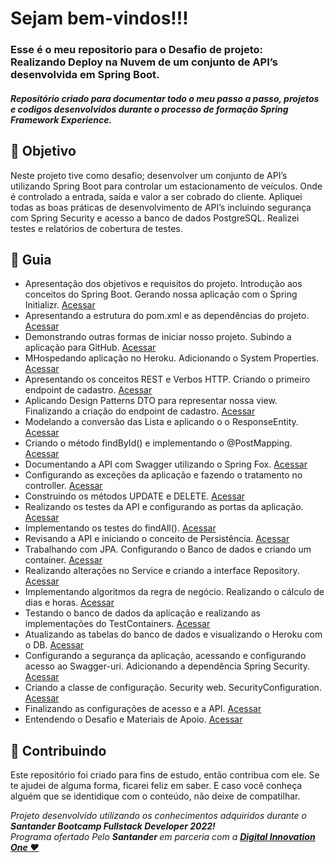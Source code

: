 
<h1> 
  Sejam bem-vindos!!! <br>
</h1>
<h3>
  Esse é o meu repositorio para o Desafio de projeto: <br>
Realizando Deploy na Nuvem de um conjunto de API’s desenvolvida em Spring Boot.

</h3>

<h5> 
  Repositório criado para documentar todo o meu passo a passo, projetos e  codigos desenvolvidos durante o processo de formação Spring Framework Experience.
</h5>

<h2> 🎯 Objetivo </h2>
Neste projeto tive como desafio; desenvolver um conjunto de API’s utilizando Spring Boot para controlar um estacionamento de veículos. 
Onde é controlado a entrada, saída e valor a ser cobrado do cliente. 
Apliquei todas as boas práticas de desenvolvimento de API’s incluindo segurança com Spring Security e acesso a banco de dados PostgreSQL. 
Realizei testes e relatórios de cobertura de testes.

<h2 dir="auto"> 🚦 Guia </h2>
<ul dir="auto">
 <li> 
  Apresentação dos objetivos e requisitos do projeto. Introdução aos conceitos do Spring Boot. Gerando nossa aplicação com o Spring Initializr. <a href="https://">Acessar</a>
 </li>
 <li> 
  Apresentando a estrutura do pom.xml e as dependências do projeto. <a href="https://"> Acessar </a>
 </li>
 <li> 
  Demonstrando outras formas de iniciar nosso projeto. Subindo a aplicação para GitHub. <a href="https://"> Acessar </a>
 </li>
 <li> 
  MHospedando aplicação no Heroku. Adicionando o System Properties. <a href="https://"> Acessar </a>
 </li>
 <li> 
  Apresentando os conceitos REST e Verbos HTTP. Criando o primeiro endpoint de cadastro. <a href="https://"> Acessar </a>
 </li>
 <li> 
  Aplicando Design Patterns DTO para representar nossa view. Finalizando a criação do endpoint de cadastro. <a href="https://"> Acessar </a>
 </li>
 <li> 
  Modelando a conversão das Lista e aplicando o o ResponseEntity. <a href="https://"> Acessar </a>
 </li>
 <li> 
  Criando o método findById() e implementando o @PostMapping. <a href="https://"> Acessar </a>
 </li>
 <li> 
  Documentando a API com Swagger utilizando o Spring Fox. <a href="https://"> Acessar </a>
 </li>
 <li> 
  Configurando as exceções da aplicação e fazendo o tratamento no controller. <a href="https://"> Acessar </a>
 </li>
 <li> 
  Construindo os métodos UPDATE e DELETE. <a href="https://"> Acessar </a>
 </li>
 <li> 
  Realizando os testes da API e configurando as portas da aplicação. <a href="https://"> Acessar </a>
 </li>
 <li> 
  Implementando os testes do findAll(). <a href="https://"> Acessar </a>
 </li>
 <li> 
  Revisando a API e iniciando o conceito de Persistência. <a href="https://"> Acessar </a>
 </li>
 <li> 
  Trabalhando com JPA. Configurando o Banco de dados e criando um container. <a href="https://"> Acessar </a>
 </li>
 <li> 
  Realizando alterações no Service e criando a interface Repository. <a href="https://"> Acessar </a>
 </li>
 <li> 
  Implementando algoritmos da regra de negócio. Realizando o cálculo de dias e horas. <a href="https://"> Acessar </a>
 </li>
 <li> 
  Testando o banco de dados da aplicação e realizando as implementações do TestContainers. <a href="https://"> Acessar </a>
 </li>
 <li> 
  Atualizando as tabelas do banco de dados e visualizando o Heroku com o DB. <a href="https://"> Acessar </a>
 </li>
 <li> 
  Configurando a segurança da aplicação, acessando e configurando acesso ao Swagger-uri. Adicionando a dependência Spring Security. <a href="https://"> Acessar </a>
 </li>
 <li> 
  Criando a classe de configuração. Security web. SecurityConfiguration. <a href="https://"> Acessar </a>
 </li>
 <li> 
  Finalizando as configurações de acesso e a API. <a href="https://"> Acessar </a>
 </li>
 <li> 
  Entendendo o Desafio e Materiais de Apoio. <a href="https://"> Acessar </a>
 </li>
</ul>

<h2 dir="auto"> 🤝 Contribuindo </h2>
<p dir="auto">Este repositório foi criado para fins de estudo, então contribua com ele. Se te ajudei de alguma forma, ficarei feliz em
saber. E caso você conheça alguém que se identidique com o conteúdo, não deixe de compatilhar.</p>

<p dir="auto"> 
 <em>
  Projeto desenvolvido utilizando os conhecimentos adquiridos durante o 
  <strong> Santander Bootcamp Fullstack Developer 2022! </strong><br>
  Programa ofertado Pelo <strong> Santander </strong> em parceria com a <a href="https://www.dio.me/"> <strong>  Digital Innovation One ❤️ </strong> </a>
 </em> 
</p>
